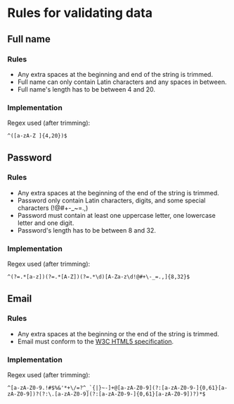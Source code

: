 # Rules for validating data

## Full name

### Rules

-   Any extra spaces at the beginning and end of the string is trimmed.
-   Full name can only contain Latin characters and any spaces in between.
-   Full name's length has to be between 4 and 20.

### Implementation

Regex used (after trimming):

```
^([a-zA-Z ]{4,20})$
```

## Password

### Rules

-   Any extra spaces at the beginning of the end of the string is trimmed.
-   Password only contain Latin characters, digits, and some special characters (!@#+-\_~=.,)
-   Password must contain at least one uppercase letter, one lowercase letter and one digit.
-   Password's length has to be between 8 and 32.

### Implementation

Regex used (after trimming):

```
^(?=.*[a-z])(?=.*[A-Z])(?=.*\d)[A-Za-z\d!@#+\-_=.,]{8,32}$
```

## Email

### Rules

-   Any extra spaces at the beginning or the end of the string is trimmed.
-   Email must conform to the [W3C HTML5 specification](https://html.spec.whatwg.org/multipage/input.html#valid-e-mail-address).

### Implementation

Regex used (after trimming):

```
^[a-zA-Z0-9.!#$%&'*+\/=?^_`{|}~-]+@[a-zA-Z0-9](?:[a-zA-Z0-9-]{0,61}[a-zA-Z0-9])?(?:\.[a-zA-Z0-9](?:[a-zA-Z0-9-]{0,61}[a-zA-Z0-9])?)*$
```
